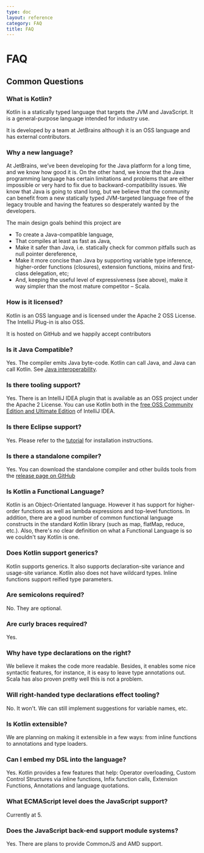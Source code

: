 ```yaml
---
type: doc
layout: reference
category: FAQ
title: FAQ
---
```


# FAQ

## Common Questions

### What is Kotlin?

Kotlin is a statically typed language that targets the JVM and JavaScript. It is a general-purpose language intended for industry use.

It is developed by a team at JetBrains although it is an OSS language and has external contributors.

### Why a new language?

At JetBrains, we’ve been developing for the Java platform for a long time, and we know how good it is.
On the other hand, we know that the Java programming language has certain limitations and problems that are either impossible
or very hard to fix due to backward-compatibility issues. We know that Java is going to stand long,
but we believe that the community can benefit from a new statically typed JVM-targeted language free of the
legacy trouble and having the features so desperately wanted by the developers.


The main design goals behind this project are

* To create a Java-compatible language,
* That compiles at least as fast as Java,
* Make it safer than Java, i.e. statically check for common pitfalls such as null pointer dereference,
* Make it more concise than Java by supporting variable type inference, higher-order functions (closures), extension functions, mixins and first-class delegation, etc;
* And, keeping the useful level of expressiveness (see above), make it way simpler than the most mature competitor – Scala.

### How is it licensed?

Kotlin is an OSS language and is licensed under the Apache 2 OSS License. The IntelliJ Plug-in is also OSS.

It is hosted on GitHub and we happily accept contributors


### Is it Java Compatible?

Yes. The compiler emits Java byte-code. Kotlin can call Java, and Java can call Kotlin. See [Java interoperability](java-interop.html).


### Is there tooling support?

Yes. There is an IntelliJ IDEA plugin that is available as an OSS project under the Apache 2 License. You can use Kotlin both
 in the [free OSS Community Edition and Ultimate Edition](http://www.jetbrains.com/idea/features/editions_comparison_matrix.html) of IntelliJ IDEA.

### Is there Eclipse support?

Yes. Please refer to the [tutorial](/docs/tutorials/getting-started-eclipse.html) for installation instructions.

### Is there a standalone compiler?

Yes. You can download the standalone compiler and other builds tools from the [release page on GitHub]({{site.data.releases.latest.url}})

### Is Kotlin a Functional Language?

Kotlin is an Object-Orientated language. However it has support for higher-order functions as well as lambda expressions and top-level functions. In addition, there are
a good number of common functional language constructs in the standard Kotlin library (such as map, flatMap, reduce, etc.). Also, there's no clear definition on what a Functional Language is so we couldn't say Kotlin is one.

### Does Kotlin support generics?

Kotlin supports generics. It also supports declaration-site variance and usage-site variance. Kotlin also does not have wildcard types. Inline functions support reified type parameters.

### Are semicolons required?

No. They are optional.

### Are curly braces required?

Yes.

### Why have type declarations on the right?

We believe it makes the code more readable. Besides, it enables some nice syntactic features, for instance, it is easy to leave type annotations out. Scala has also
proven pretty well this is not a problem.

### Will right-handed type declarations effect tooling?

No. It won't. We can still implement suggestions for variable names, etc.

### Is Kotlin extensible?

We are planning on making it extensible in a few ways: from inline functions to annotations and type loaders.

### Can I embed my DSL into the language?

Yes. Kotlin provides a few features that help: Operator overloading, Custom Control Structures via inline functions, Infix function calls, Extension Functions, Annotations and
language quotations.

### What ECMAScript level does the JavaScript support?

Currently at 5.

### Does the JavaScript back-end support module systems?

Yes. There are plans to provide CommonJS and AMD support.


